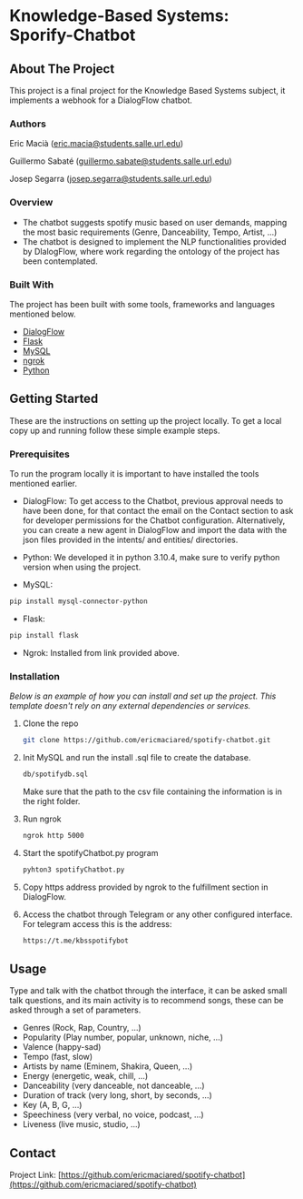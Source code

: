 # Knowledge-Based Systems: Sporify-Chatbot
## About The Project

This project is a final project for the Knowledge Based Systems subject, it implements a webhook for a DialogFlow chatbot. 

### Authors
Eric Macià (eric.macia@students.salle.url.edu)

Guillermo Sabaté (guillermo.sabate@students.salle.url.edu)

Josep Segarra (josep.segarra@students.salle.url.edu)

### Overview
* The chatbot suggests spotify music based on user demands, mapping the most basic requirements (Genre, Danceability, Tempo, Artist, ...)
* The chatbot is designed to implement the NLP functionalities provided by DIalogFlow, where work regarding the ontology of the project has been contemplated.


### Built With

The project has been built with some tools, frameworks and languages mentioned below.

* [DialogFlow](https://dialogflow.cloud.google.com/)
* [Flask](https://flask.palletsprojects.com/en/2.1.x/)
* [MySQL](https://www.mysql.com/)
* [ngrok](https://ngrok.com/)
* [Python](https://www.python.org/downloads/)


<!-- GETTING STARTED -->
## Getting Started

These are the instructions on setting up the project locally.
To get a local copy up and running follow these simple example steps.

### Prerequisites

To run the program locally it is important to have installed the tools mentioned earlier.

* DialogFlow: To get access to the Chatbot, previous approval needs to have been done, for that contact the email on the Contact section to ask for developer permissions for the Chatbot configuration.
Alternatively, you can create a new agent in DialogFlow and import the data with the json files provided in the intents/ and entities/ directories.

* Python: We developed it in python 3.10.4, make sure to verify python version when using the project. 

* MySQL: 
```sh
pip install mysql-connector-python
```
* Flask: 
```sh
pip install flask
```
* Ngrok: Installed from link provided above.


### Installation

_Below is an example of how you can install and set up the project. This template doesn't rely on any external dependencies or services._

1. Clone the repo
   ```sh
   git clone https://github.com/ericmaciared/spotify-chatbot.git
   ```
2. Init MySQL and run the install .sql file to create the database.
   ```sh
   db/spotifydb.sql
   ```
   Make sure that the path to the csv file containing the information is in the right folder.
3. Run ngrok
   ```sh
   ngrok http 5000
   ```
4. Start the spotifyChatbot.py program
    ```sh
    pyhton3 spotifyChatbot.py
    ```
5. Copy https address provided by ngrok to the fulfillment section in DialogFlow.

5. Access the chatbot through Telegram or any other configured interface.
For telegram access this is the address:
    ```sh
    https://t.me/kbsspotifybot
    ```

<!-- USAGE EXAMPLES -->
## Usage

Type and talk with the chatbot through the interface, it can be asked small talk questions, and its main activity is to recommend songs, these can be asked through a set of parameters.
* Genres (Rock, Rap, Country, …)
* Popularity (Play number, popular, unknown, niche, …)
* Valence (happy-sad)
* Tempo (fast, slow)
* Artists by name (Eminem, Shakira,  Queen, …)
* Energy (energetic, weak, chill, …)
* Danceability (very danceable, not danceable, …)
* Duration of track (very long, short, by seconds, …)
* Key (A, B, G, …)
* Speechiness (very verbal, no voice, podcast, …)
* Liveness (live music, studio, …)


<!-- CONTACT -->
## Contact

Project Link: [https://github.com/ericmaciared/spotify-chatbot](https://github.com/ericmaciared/spotify-chatbot)
